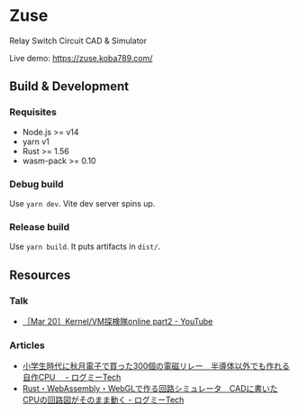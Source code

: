 # Zuse

Relay Switch Circuit CAD & Simulator

Live demo: https://zuse.koba789.com/

## Build & Development

### Requisites

- Node.js >= v14
- yarn v1
- Rust >= 1.56
- wasm-pack >= 0.10

### Debug build

Use `yarn dev`. Vite dev server spins up.

### Release build

Use `yarn build`. It puts artifacts in `dist/`.

## Resources

### Talk
- [［Mar 20］Kernel/VM探検隊online part2 - YouTube](https://www.youtube.com/watch?v=brrm328XItM&t=2627)

### Articles
- [小学生時代に秋月電子で買った300個の電磁リレー　半導体以外でも作れる自作CPU　 - ログミーTech](https://logmi.jp/tech/articles/325262)
- [Rust・WebAssembly・WebGLで作る回路シミュレータ　CADに書いたCPUの回路図がそのまま動く - ログミーTech](https://logmi.jp/tech/articles/325310)
